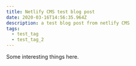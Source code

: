 ```yaml
---
title: Netlify CMS test blog post
date: 2020-03-16T14:56:35.964Z
description: a test blog post from netlify CMS
tags:
  - test_tag
  - test_tag_2
---
```

Some interesting things here.